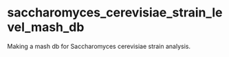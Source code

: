 # saccharomyces_cerevisiae_strain_level_mash_db
Making a mash db for Saccharomyces cerevisiae strain analysis.
